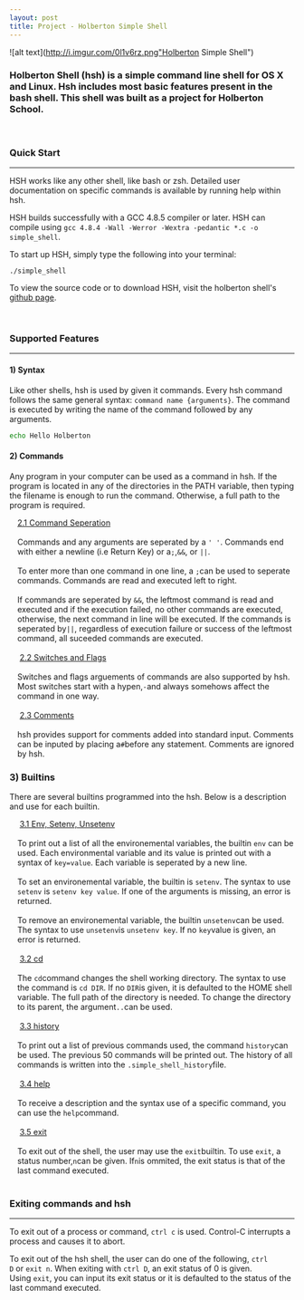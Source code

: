 ```yaml
---
layout: post
title: Project - Holberton Simple Shell
---
```

![alt text](http://i.imgur.com/0l1v6rz.png"Holberton Simple Shell")


### Holberton Shell (hsh) is a simple command line shell for OS X and Linux. Hsh includes most basic features present in the bash shell. This shell was built as a project for Holberton School.

<br>

### <strong>Quick Start</strong>
------

HSH works like any other shell, like bash or zsh. Detailed user documentation on specific commands is available by running help within hsh.

HSH builds successfully with a GCC 4.8.5 compiler or later. HSH can compile using `gcc 4.8.4 -Wall -Werror -Wextra -pedantic *.c -o simple_shell`.

To start up HSH, simply type the following into your terminal:

```
./simple_shell
```

To view the source code or to download HSH, visit the holberton shell's [github page](https://github.com/j-tyler/simple_shell).

<br>

### <strong>Supported Features</strong>

------

#### <strong>1) Syntax</strong>

Like other shells, hsh is used by given it commands. Every hsh command follows the same general syntax: `command name {arguments}`. The command is executed by writing the name of the command followed by any arguments.

```bash
echo Hello Holberton
```

#### <strong>2) Commands</strong>

Any program in your computer can be used as a command in hsh. If the program is located in any of the directories in the PATH variable, then typing the filename is enough to run the command. Otherwise, a full path to the program is required.

<div style="margin-left: 1em;">
    <u>2.1 Command Seperation</u>
    <br>
    <br>
Commands and any arguments are seperated by a <code>' '</code>. Commands end with either a newline				  (i.e Return Key) or a<code>;</code>,<code>&&</code>, or <code>||</code>.<br>
    <br>
To enter more than one command in one line, a <code>;</code>can be used to seperate commands. Commands are read and executed left to right.
    <br>
    <br>
If commands are seperated by <code>&&</code>, the leftmost command is read and executed and if the execution failed, no other commands are executed, otherwise, the next command in line will be executed. If the commands is seperated by<code>||</code>, regardless of execution failure or success of the leftmost command, all suceeded commands are executed.
   <br>
   <br>
​   <u>2.2 Switches and Flags</u>
    <br>
    <br>
Switches and flags arguements of commands are also supported by hsh. Most switches start with a hypen,<code>-</code>and always somehows affect the command in one way.
	 <br>
	 <br>
​   <u>2.3 Comments</u>
    <br>
    <br>
hsh provides support for comments added into standard input. Comments can be inputed by placing a<code>#</code>before any statement. Comments are ignored by hsh.
</div>

### <strong>3) Builtins</strong>
There are several builtins programmed into the hsh. Below is a description and use for each builtin.
<div style="margin-left: 1em;">
​     <u>3.1 Env, Setenv, Unsetenv</u>
      <br>
      <br>
To print out a list of all the environemental variables, the builtin <code>env</code> can be used. Each environmental variable and its value is printed out with a syntax of <code>key=value</code>. Each variable is seperated by a new line.
<br>
<br>
To set an environemental variable, the builtin is <code>setenv</code>. The syntax to use <code>setenv</code> is <code>setenv key value</code>. If one of the arguments is missing, an error is returned.
<br>
<br>
To remove an environemental variable, the builtin <code>unsetenv</code>can be used. The syntax to use <code>unsetenv</code>is <code>unsetenv key</code>. If no <code>key</code>value is given, an error is returned.
<br>
<br>
​	<u>3.2 cd</u>
<br>
<br>
The <code>cd</code>command changes the shell working directory. The syntax to use the command is <code>cd DIR</code>. If no <code>DIR</code>is given, it is defaulted to the HOME shell variable. The full path of the directory is needed. To change the directory to its parent, the argument<code>..</code>can be used.
<br>
<br>
​	<u>3.3 history</u>
<br>
<br>
To print out a list of previous commands used, the command <code>history</code>can be used. The previous 50 commands will be printed out. The history of all commands is written into the <code>.simple_shell_history</code>file.
<br>
<br>
​	<u>3.4 help</u>
<br>
<br>
To receive a description and the syntax use of a specific command, you can use the <code>help</code>command.
<br>
<br>
​	<u>3.5 exit</u>
<br>
<br>
To exit out of the shell, the user may use the <code>exit</code>builtin. To use <code>exit</code>, a status number,<code>n</code>can be given. If<code>n</code>is ommited, the exit status is that of the last command executed.
<br>
</div>
<br>

### <strong>Exiting commands and hsh</strong>
------
To exit out of a process or command, `ctrl c` is used. Control-C interrupts a process and causes it to abort.

To exit out of the hsh shell, the user can do one of the following, `ctrl D` or `exit n`. When exiting with `ctrl D`, an exit status of 0 is given. Using `exit`, you can input its exit status or it is defaulted to the status of the last command executed.
